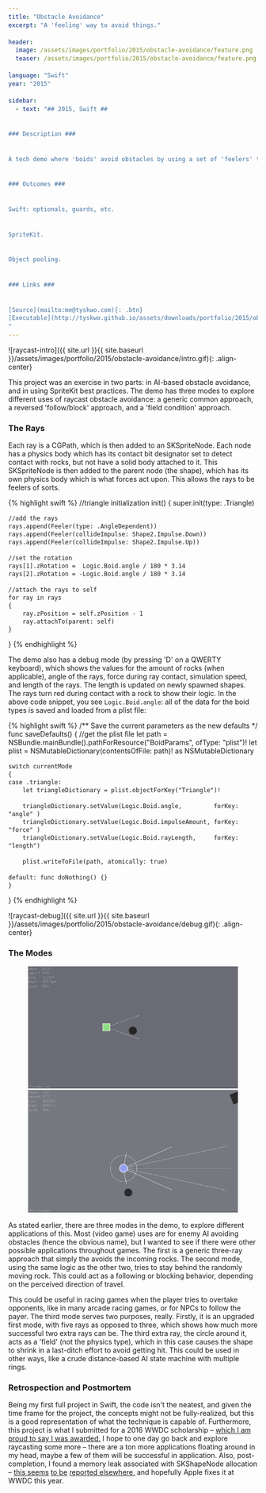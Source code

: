 ```yaml
---
title: "Obstacle Avoidance"
excerpt: "A 'feeling' way to avoid things."

header:
  image: /assets/images/portfolio/2015/obstacle-avoidance/feature.png
  teaser: /assets/images/portfolio/2015/obstacle-avoidance/feature.png

language: "Swift"
year: "2015"

sidebar:
  - text: "## 2015, Swift ##


### Description ###


A tech demo where 'boids' avoid obstacles by using a set of 'feelers' to see their immediate surroundings.


### Outcomes ###


Swift: optionals, guards, etc.


SpriteKit.


Object pooling.


### Links ###


[Source](mailto:me@tyskwo.com){: .btn}
[Executable](http://tyskwo.github.io/assets/downloads/portfolio/2015/obstacle-avoidance/Obstacle Avoidance.app){: .btn}
"
---
```


![raycast-intro]({{ site.url }}{{ site.baseurl }}/assets/images/portfolio/2015/obstacle-avoidance/intro.gif){: .align-center}


This project was an exercise in two parts: in AI-based obstacle avoidance, and in using SpriteKit best practices. The demo has three modes to explore different uses of raycast obstacle avoidance: a generic common approach, a reversed 'follow/block' approach, and a 'field condition' approach.

### The Rays ###

Each ray is a CGPath, which is then added to an SKSpriteNode. Each node has a physics body which has its contact bit designator set to detect contact with rocks, but not have a solid body attached to it. This SKSpriteNode is then added to the parent node (the shape), which has its own physics body which is what forces act upon. This allows the rays to be feelers of sorts.

{% highlight swift %}
//triangle initialization
init()
{
    super.init(type: .Triangle)

    //add the rays
    rays.append(Feeler(type: .AngleDependent))
    rays.append(Feeler(collideImpulse: Shape2.Impulse.Down))
    rays.append(Feeler(collideImpulse: Shape2.Impulse.Up))

    //set the rotation
    rays[1].zRotation =  Logic.Boid.angle / 180 * 3.14
    rays[2].zRotation = -Logic.Boid.angle / 180 * 3.14

    //attach the rays to self
    for ray in rays
    {
        ray.zPosition = self.zPosition - 1
        ray.attachTo(parent: self)
    }
}
{% endhighlight %}

The demo also has a debug mode (by pressing 'D' on a QWERTY keyboard), which shows the values for the amount of rocks (when applicable), angle of the rays, force during ray contact, simulation speed, and length of the rays. The length is updated on newly spawned shapes. The rays turn red during contact with a rock to show their logic. In the above code snippet, you see `Logic.Boid.angle`: all of the data for the boid types is saved and loaded from a plist file:

{% highlight swift %}
/** Save the current parameters as the new defaults */
func saveDefaults()
{
    //get the plist file
    let path = NSBundle.mainBundle().pathForResource("BoidParams", ofType: "plist")!
    let plist = NSMutableDictionary(contentsOfFile: path)! as NSMutableDictionary

    switch currentMode
    {
    case .triangle:
        let triangleDictionary = plist.objectForKey("Triangle")!

        triangleDictionary.setValue(Logic.Boid.angle,         forKey: "angle" )
        triangleDictionary.setValue(Logic.Boid.impulseAmount, forKey: "force" )
        triangleDictionary.setValue(Logic.Boid.rayLength,     forKey: "length")

        plist.writeToFile(path, atomically: true)

    default: func doNothing() {}
    }
}
{% endhighlight %}

![raycast-debug]({{ site.url }}{{ site.baseurl }}/assets/images/portfolio/2015/obstacle-avoidance/debug.gif){: .align-center}


### The Modes ###

<figure class="half">
    <img src="/assets/images/portfolio/2015/obstacle-avoidance/mode2.gif">
    <img src="/assets/images/portfolio/2015/obstacle-avoidance/mode3.gif">
</figure>
As stated earlier, there are three modes in the demo, to explore different applications of this. Most (video game) uses are for enemy AI avoiding obstacles (hence the obvious name), but I wanted to see if there were other possible applications throughout games. The first is a generic three-ray approach that simply the avoids the incoming rocks. The second mode, using the same logic as the other two, tries to stay behind the randomly moving rock. This could act as a following or blocking behavior, depending on the perceived direction of travel.

This could be useful in racing games when the player tries to overtake opponents, like in many arcade racing games, or for NPCs to follow the payer. The third mode serves two purposes, really. Firstly, it is an upgraded first mode, with five rays as opposed to three, which shows how much more successful two extra rays can be. The third extra ray, the circle around it, acts as a 'field' (not the physics type), which in this case causes the shape to shrink in a last-ditch effort to avoid getting hit. This could be used in other ways, like a crude distance-based AI state machine with multiple rings.

### Retrospection and Postmortem ###

Being my first full project in Swift, the code isn't the neatest, and given the time frame for the project, the concepts might not be fully-realized, but this is a good representation of what the technique is capable of. Furthermore, this project is what I submitted for a 2016 WWDC scholarship – <a href="https://twitter.com/tyskwo/status/729832151320035328">which I am proud to say I was awarded.</a> I hope to one day go back and explore raycasting some more – there are a ton more applications floating around in my head, maybe a few of them will be successful in application. Also, post-completion, I found a memory leak associated with SKShapeNode allocation – <a href="http://stackoverflow.com/questions/27883162/does-skshapenode-still-leak-memory">this seems</a> <a href="http://stackoverflow.com/questions/18889297/skshapenode-has-unbounded-memory-growth">to be</a> <a href="http://sartak.org/2014/03/skshapenode-you-are-dead-to-me.html">reported elsewhere,</a> and hopefully Apple fixes it at WWDC this year.
